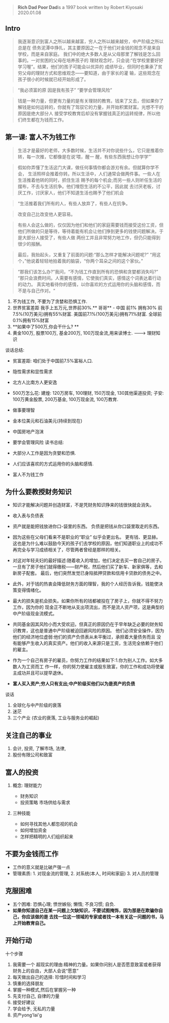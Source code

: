 > **Rich Dad Poor Dad**is a 1997 book written by Robert Kiyosaki
> 2020.01.08

## Intro
> 我逐渐意识到富人之所以越来越富，穷人之所以越来越穷，中产阶级之所以总是在 债务泥潭中挣扎，其主要原因之一在于他们对金钱的观念不是来自学校，而是来自家庭。
我们中的绝大多数人是从父母那里了解钱是怎么回事的。一对贫困的父母在培养孩子的 理财观念时，只会说:“在学校里要好好学习喔”。结果，他们的孩子可能会以优异的 成绩毕业，但同时也秉承了贫穷父母的理财方式和思维观念——要知道，由于家长的灌 输，这些观念在孩子很小的时候就已经开始形成了。

> “我必须富的原 因是我有孩子”
>  “要学会管理风险”

>  钱是一种力量，但更有力量的是有关理财的教育。钱来了又去，但如果你了解钱是如何运转的，你就有了驾驭它的力量，并开始积累财富。光想不干的原因是绝大部分人 接受学校教育后却没有掌握钱真正的运转规律，所以他们终生都在为钱而工作。

 ## 第一课: 富人不为钱工作

> 生活才是最好的老师，大多数时候，生活并不对你说些什么，它只是推着你转，每一次推，它都像是在说‘喂，醒一 醒，有些东西我想让你学学”’

>  假如你弄懂了生活这门大课，做任何事情你都会游刃有余。但就算你学不会， 生活照样会推着你转。所以生活中，人们通常会做两件事。一些人在生活推着他转的同时，抓住生活 赐予的每个机会;而另一些人则听任生活的摆布，不去与生活抗争。他们埋怨生活的不公平，因此就 去讨厌老板，讨厌工作，讨厌家人，他们不知道生活也赐予了他们机会

> “生活推着我们所有的人，有些人放弃了，有些人在抗争。

> 改变自己比改变他人更容易。

> 有些人会这么做的，仅仅因为他们和他们的家庭需要钱而接受这份工资，但他们所做的只是等待，等待着能有机会让他们挣到更多的钱使问题解决。于是大部分人接受了，有些人做 两份工并且非常努力地工作，但仍只能得到很少的报酬。

> 最后，我抬起头，又重复了前面的问题:“那么怎样才能解决问题呢?” “用这个，”他说着轻轻地拍着我的脑袋，“你两个耳朵之间的这个家伙。”

> “那我们该怎么办?”我问，“不为钱工作直到所有的恐惧和贪婪都消失吗?” “那只会浪费时间。人需要有感情，它使我们真实，感情这个词表达着行动的动力。 真实地看待你的感情，以你喜欢的方式运用你的头脑和感情，而不是与自己作对。“

1. 不为钱工作, 不要为了贪婪和恐惧工作.
2. 世界贫富差距  我手上五万元,世界前30%.** 哥哥**
		- 中国 前1% 拥有30% 前7.5%(10万美元)拥有55%财富.  美国前7.1%(100万美元)拥有71%财富. 全球前0.1%拥有15%财富
3. **如果中了500万,你会干什么? **
4. 黄金100万, 股票100万, 基金200万, 100万现金流,用来读博士. ---> 理财知识

谈话总结:
- 贫富差距: 咱们处于中国前7.5%富裕人口.
- 隐性需求和显性需求
- 北方人比南方人更安逸
- 500万怎么花: 建煌: 120万房车, 100理财, 150万现金, 130其他渠道投资; 子安: 100万黄金股票, 200万基金, 100万现金流, 100万教育.
- 做事要理智
- 金本位美元和石油美元(持续到现在)
- 中国房地产泡沫

- 要学会管理风险
读书总结:
- 大部分人工作是因为贪婪和恐惧.
- 人们应该喜欢的方式运用你的头脑和感情.
- 富人不为钱工作

## 为什么要教授财务知识

- 知识才能解决问题并创造财富，不是凭财务知识挣来的钱很快就会消失。

- 收入表与负债表

- 资产就是能把钱放进你口-袋里的东西。
	负债是把钱从你口袋里取走的东西。

- 因为这些在父母们看来不是职业的“职业” 似乎会更出名。
更有钱、更显赫。这也是为什么难以鼓励今天的孩子们去学校的原因，他们知道职业上的成功不 再完全与学习成绩相关了，尽管两者曾经是那样的相关。

- 对这对年轻夫妇的最好描述:随着收入的增加，他们决定去买一套自己的房子。一旦有了房子他们就得缴税——财产税，然后他们买了新车、新家俱等，去和新房子配套。 最后，他们突然发觉已身陷抵押贷款和信用卡贷款的债务之中。

- 此外，对于钱的热衷会降低财务方面的理智，我的个人经历告诉我，钱能使决策变得情绪化。


- 最大的损失是机会损失。如果你所有的钱都被投在了房子上，你就不得不努力工作，因为你的 现金正不断地从支出项流出，而不是流人资产项，这是典型的中产阶级现金流模式。

- 共同基金因其风险小而大受欢迎。但真正的原因仍在于早年缺乏必要的财务知识教育，这也是普通中产阶级被迫回避风险的原因。 他们必须安全操作，因为他们的经济地位虚弱:他们的资产负债表从未平衡过，承担着大量债务而且 没有能够产生收入的真实资产。他们的收入来源只是工资，生活完全依赖于他们的雇主。

- 作为一个自己有房子的雇员，你努力工作的结果如下:1.你为别人工作。如大多数人为工资而工 作一样，你的努力使雇主或股东致富，你的工作和成功将使雇主成功并且可以提早退休。

-  **富人买入资产;穷人只有支出;中产阶级买他们以为是资产的负债**

谈话
1. 全球化与中产阶级的衰落
2. 迷茫
3. 三个产业 (农业的衰落, 工业与服务业的崛起)

## 关注自己的事业
1. 会计, 投资, 了解市场, 法律,
2. 股份有限公司和致富

## 富人的投资
1. 概念: 理财能力
	- 财务知识
	- 投资策略
市场供给与需求

2. 三种技能
	- 如何寻找其他人都忽视的机会
	- 如何增加资金
	- 怎样把精明的人们组织起来

## 不要为金钱而工作
- 工作的意义就是比破产强一点
- 管理素质: 1. 对现金流的管理, 2. 对系统(本人, 时间和家庭) 3. 对人员的管理

## 克服困难
- 五个困难: 恐惧心理; 愤世嫉俗; 懒惰; 不良习惯; 自负.
- **如果你知道自己在某一问题上欠缺知识，不要试图掩饰，因为那是在欺骗你自己，你应该做的是 去找一位这一领域的专家或者找一本有关这一问题的书，马上开始教育自己。**

## 开始行动
十个步骤

1. 我需要一个 超现实的理由:精神的力量。如果你问别人是否愿意致富或者获得财务上的自由，大部人会说“愿意”
2. 每天做出自己的选择: 珍惜时间和学习
3. 慎重的选择朋友
4. 掌握一种模式,然后在掌握另一种
5. 先支付自己, 自律的力量
6. 接受好建议
7. 学会给予, 无私的力量
8. 资产yong'lai'g
<!--stackedit_data:
eyJoaXN0b3J5IjpbMTkxODkxMTgzMiw4NDQ3ODAxMTksMjA3Nj
c1MDE3MiwtMjA4ODYzMzMxMywxNzgwMzQ3MjM3LC00OTA4NTE2
NDAsMTQyMjEzMjI2LC0zNDk4NDEwOCwtODc4MzMwMDM3LDE5OT
Y5MTgwNzksMzA1MjY4NjYxLC00MDQzNDk5MDMsOTM5OTkxODA4
LC04NjM2NzE5MTEsMTcxMjc3MzEwOCwtMTY5MjY5MjUyNiwyMj
U3Njg0ODAsMzA1MDMwODA4LC00NjQ4NzI5MjAsMTc3Nzc4NDQ4
XX0=
-->